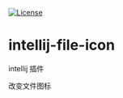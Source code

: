 [![License](https://img.shields.io/badge/License-Apache%202.0-blue.svg)](https://opensource.org/licenses/Apache-2.0)

# intellij-file-icon

intellij 插件

改变文件图标
